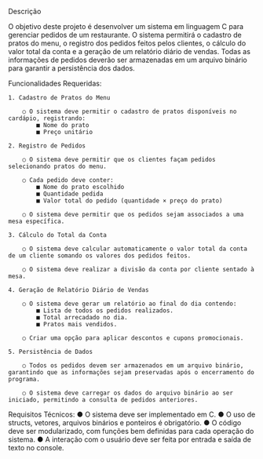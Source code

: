 Descrição

O objetivo deste projeto é desenvolver um sistema em linguagem C para gerenciar pedidos de um restaurante. O sistema permitirá o cadastro de pratos do menu, o registro dos pedidos feitos pelos clientes, o cálculo do valor total da conta e a geração de um relatório diário de vendas. Todas as informações de pedidos deverão ser armazenadas em um arquivo binário para garantir a persistência dos dados.

Funcionalidades Requeridas:

    1. Cadastro de Pratos do Menu

        ○ O sistema deve permitir o cadastro de pratos disponíveis no cardápio, registrando:
            ■ Nome do prato
            ■ Preço unitário

    2. Registro de Pedidos

        ○ O sistema deve permitir que os clientes façam pedidos selecionando pratos do menu.

        ○ Cada pedido deve conter:
            ■ Nome do prato escolhido
            ■ Quantidade pedida
            ■ Valor total do pedido (quantidade × preço do prato)

        ○ O sistema deve permitir que os pedidos sejam associados a uma mesa específica.

    3. Cálculo do Total da Conta

        ○ O sistema deve calcular automaticamente o valor total da conta de um cliente somando os valores dos pedidos feitos.

        ○ O sistema deve realizar a divisão da conta por cliente sentado à mesa.

    4. Geração de Relatório Diário de Vendas

        ○ O sistema deve gerar um relatório ao final do dia contendo:
            ■ Lista de todos os pedidos realizados.
            ■ Total arrecadado no dia.
            ■ Pratos mais vendidos.

        ○ Criar uma opção para aplicar descontos e cupons promocionais.

    5. Persistência de Dados

        ○ Todos os pedidos devem ser armazenados em um arquivo binário, garantindo que as informações sejam preservadas após o encerramento do programa.

        ○ O sistema deve carregar os dados do arquivo binário ao ser iniciado, permitindo a consulta de pedidos anteriores.

Requisitos Técnicos:
● O sistema deve ser implementado em C.
● O uso de structs, vetores, arquivos binários e ponteiros é obrigatório.
● O código deve ser modularizado, com funções bem definidas para cada operação do sistema.
● A interação com o usuário deve ser feita por entrada e saída de texto no console.
